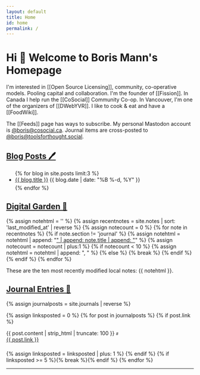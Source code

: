 ```yaml
---
layout: default
title: Home
id: home
permalink: /
---
```

<style>
  .callout {padding: 0.25em 0.25em 1em 1em; background: #f5f7ff; border-radius: 25px;}
  .wrapper {
    max-width: 46em;
  }

  a.journal-link {
    all: unset;
    cursor: pointer;
  }
  a.journal-link::after {
    all: unset;
  }

</style>
# Hi 👋 Welcome to Boris Mann's Homepage

I'm interested in [[Open Source Licensing]], community, co-operative models. Pooling capital and collaboration. I'm the founder of [[Fission]]. In Canada I help run the [[CoSocial]] Community Co-op. In Vancouver, I'm one of the organizers of [[DWebYVR]]. I like to cook & eat and have a [[FoodWiki]].

The [[Feeds]] page has ways to subscribe. My personal Mastodon account is <a href="https://cosocial.ca/@boris" rel="me">@boris@cosocial.ca</a>. Journal items are cross-posted to <a href="https://toolsforthought.social/@boris" rel="me">@boris@toolsforthought.social</a>.

## [Blog Posts 🖊](../blog/)

  <ul>
    {% for blog in site.posts limit:3 %}
      <li class="blog-entry" style="margin-bottom: 5px;">
        <a class="internal-link" href="..{{ blog.url }}">{{ blog.title }}</a> <time datetime="blog.date | date_to_xmlschema">{{ blog.date | date: "%B %-d, %Y" }}</time>
      </li>
    {% endfor %}
  </ul>

## [Digital Garden 🌱](../notes/)

{% assign notehtml = '' %}
{% assign recentnotes = site.notes | sort: 'last_modified_at' | reverse %}
{% assign notecount = 0 %}
{% for note in recentnotes %}
  {% if note.section != 'journal' %}
    {% assign notehtml = notehtml | append: "<a class='internal-link' href='" | append: note.url | append: "'>" | append: note.title | append: "</a>" %}
    {% assign notecount = notecount | plus:1 %}
    {% if notecount < 10 %}
      {% assign notehtml = notehtml | append: ", " %}
    {% else %}
      {% break %}
    {% endif %}
  {% endif %}
{% endfor %}

These are the ten most recently modified local notes: {{ notehtml }}.

## [Journal Entries 📓](../journal/)

{% assign journalposts = site.journals | reverse %}

  {% assign linksposted = 0 %}
  {% for post in journalposts %}
    {% if post.link %}
<p style="padding-bottom: 0.5em;">{{ post.content | strip_html | truncate: 100 }}&nbsp;<a href="{{ post.url }}" class="journal-link" style="font-size: x-small">#</a><br /><a href="{{ post.link }}">{{ post.link }}</a></p>
    {% assign linksposted = linksposted | plus: 1 %}
    {% endif %}
  {% if linksposted >= 5 %}{% break %}{% endif %}
{% endfor %}

<hr />
